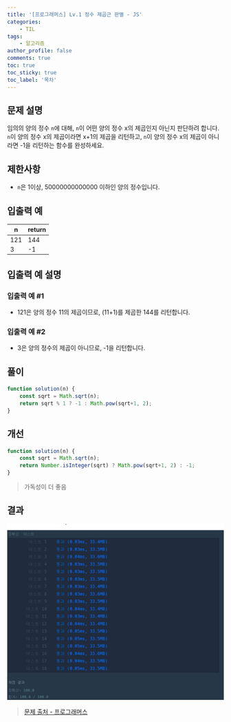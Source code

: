 ```yaml
---
title: '[프로그래머스] Lv.1 정수 제곱근 판별 - JS'
categories:
    - TIL
tags:
    - 알고리즘
author_profile: false
comments: true
toc: true
toc_sticky: true
toc_label: '목차'
---
```


## 문제 설명
임의의 양의 정수 `n`에 대해, `n`이 어떤 양의 정수 x의 제곱인지 아닌지 판단하려 합니다.
`n`이 양의 정수 x의 제곱이라면 x+1의 제곱을 리턴하고, `n`이 양의 정수 x의 제곱이 아니라면 -1을 리턴하는 함수를 완성하세요.

## 제한사항
* `n`은 1이상, 50000000000000 이하인 양의 정수입니다.

## 입출력 예

| n   | return |
|-----|--------|
| 121 | 144    |
| 3   | -1     |

## 입출력 예 설명
### 입출력 예 #1
* 121은 양의 정수 11의 제곱이므로, (11+1)를 제곱한 144를 리턴합니다.

### 입출력 예 #2
* 3은 양의 정수의 제곱이 아니므로, -1을 리턴합니다.

## 풀이
```javascript
function solution(n) {
    const sqrt = Math.sqrt(n);
    return sqrt % 1 ? -1 : Math.pow(sqrt+1, 2);
}
```

## 개선
```javascript
function solution(n) {
    const sqrt = Math.sqrt(n);
    return Number.isInteger(sqrt) ? Math.pow(sqrt+1, 2) : -1;
}
```
> 가독성이 더 좋음

## 결과
![result](/assets/images/2023/08-21/algorithm-10-result.png)

>[문제 출처 - 프로그래머스](https://school.programmers.co.kr/learn/courses/30/lessons/12934)